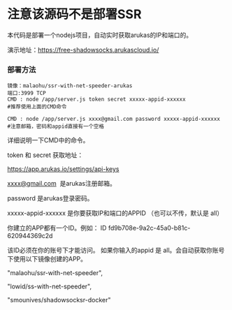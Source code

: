 # 注意该源码不是部署SSR

本代码是部署一个nodejs项目，自动实时获取arukas的IP和端口的。

演示地址：https://free-shadowsocks.arukascloud.io/

### 部署方法
```
镜像：malaohu/ssr-with-net-speeder-arukas
端口:3999 TCP
CMD : node /app/server.js token secret xxxxx-appid-xxxxxx
#推荐使用上面的CMD命令

CMD : node /app/server.js xxxx@gmail.com password xxxxx-appid-xxxxxx
#注意邮箱，密码和appid直接有一个空格

```

详细说明一下CMD中的命令。

token 和 secret 获取地址：

https://app.arukas.io/settings/api-keys


xxxx@gmail.com  是arukas注册邮箱。

password 是arukas登录密码。

xxxxx-appid-xxxxxx 是你要获取IP和端口的APPID （也可以不传，默认是 all）

你建立的APP都有一个ID。例如：
ID	fd9b708e-9a2c-45a0-b81c-620944369c2d

该ID必须在你的账号下才能访问。
如果你输入的appid 是 all。会自动获取你账号下使用以下镜像创建的APP。

"malaohu/ssr-with-net-speeder",

"lowid/ss-with-net-speeder",

"smounives/shadowsocksr-docker"

